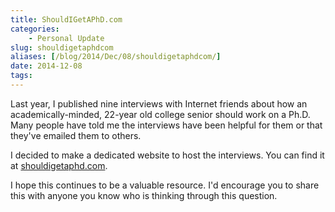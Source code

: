 ```yaml
---
title: ShouldIGetAPhD.com
categories:
    - Personal Update
slug: shouldigetaphdcom
aliases: [/blog/2014/Dec/08/shouldigetaphdcom/]
date: 2014-12-08
tags:
---
```


Last year, I published nine interviews with Internet friends about how an academically-minded, 22-year old college senior should work on a Ph.D. Many people have told me the interviews have been helpful for them or that they've emailed them to others.

I decided to make a dedicated website to host the interviews. You can find it at [shouldigetaphd.com](http://shouldigetaphd.com/).

I hope this continues to be a valuable resource. I'd encourage you to share this with anyone you know who is thinking through this question.
